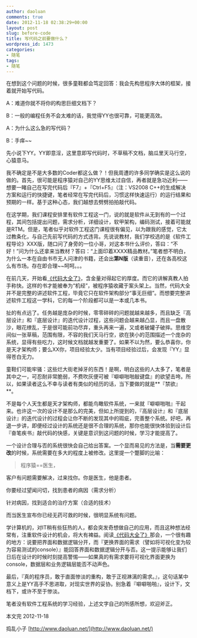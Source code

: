 ```yaml
---
author: daoluan
comments: true
date: 2012-11-18 02:38:29+00:00
layout: post
slug: before-code
title: 写代码之前要做什么？
wordpress_id: 1473
categories:
- 随笔
tags:
- 随笔
---
```


在想到这个问题的时候，很多童鞋都会笃定回答：我会先构思程序大体的框架，接着就开始写代码。

A：难道你就不将你的构思巨细文档下？

B：一般的编程任务不会太难的话，我觉得YY也很可靠，可能更高效。

A：为什么这么急的写代码？

B：手痒~~

<!-- more -->

先小说下YY。YY即意淫，这里意即写代码时，不草稿不文档，脑瓜里天马行空，心猿意马。

我不确定是不是大多数的Coder都这么做？！但我周遭的许多同学确实是这么说的做的。首先，很可能是程序猿对自己的YY思维太过自信，再者就是急功近利——想要一睹自己在写完代码后『F7』+『Ctrl+F5』（注：VS2008 C++的生成解决方案和运行的快捷键，笔者经常在写完代码后，习惯这样快速运行）的运行结果和预期的一样。基于这种心态，我们越想去劈劈拍拍敲代码。

在这学期，我们课程安排里有软件工程这一门，说的就是软件从无到有的一个过程，其间包括提出问题，需求分析，详细设计，软甲架构，编码测试，接着可能就是RTM。但是，笔者似乎对软件工程这门课程很有偏见，以为跟我的感觉，它太过教条化，与自己先前写代码的方式违背。先说说教材，我们学校选的是《软件工程导论》XXX版，随口问了身旁的一位小哥，对这本书什么评价，答曰：“不好！”问为什么还拿来当教材？答曰：“上面印着XXXX精品教材。”笔者想不明白，为什么一本在自由书市无人问津的书籍，还会出**第N版**（读重音），还在各高校这么有市场。存在即合理~~呵呵。。。

在前几天，开始看[《代码大全了》](http://book.douban.com/subject/1477390/)，含金量对得起它的厚度。而它的讲解真教人拍手称快。这样的书才能被奉为“机经”，被程序猿收藏于案头架上。当然，代码大全并不是完整的讲述软件工程，毕竟它只在软件架构部分“事无巨细”。而想要完整讲述软件工程这一学科，它的每一个阶段都可以是一本或几本书。

扯的有点远了。任务越是庞杂的时候，零零碎碎的问题就越来越多，而且缺乏『高层设计』和『底层设计』的迭代设计过程，这些问题会越来越凸显，而且一盘散沙，眼花缭乱，于是很可能前功尽弃，重头再来一遍，又或者破罐子破摔。思维空间似一张草稿，范围有限，不容的我们天马行空，欲在狭小的范围描述一个庞杂的系统，显得有些吃力，这时候文档就越发重要了。如果不以为然，要么恭喜你，你是天才架构师；要么XX你，项目经验太少。当有项目经验过后，会发现『YY』显得苍白无力。

童鞋们可能牢骚：这些烂大街老掉牙的东西！是啊，明白这些的人太多了，笔者是其中之一，可忍耐非常脆弱，不费吹灰便可被『噼噼啪啪敲键盘』的欲望击垮。所以，如果读者这么不幸与读者有类似的经历的话，当下要做的就是**『禁欲』**。

不是每个人天生都是天才架构师，都能鸟瞰软件系统，一来就『噼噼啪啪』干起来。也许这一次的设计不是那么的完美，但如上所提到的，『高层设计』和『底层设计』的迭代设计的过程会让你不断的发现其中的瑕疵，完善整个系统。好吧，再退一步讲，即便经过设计的系统还是很不合理的系统，那你也能很快体验到设计后『奋笔疾书』敲代码的快感，关键是意识到这问题的时候，学习才能提高了。

一个设计合理与否的系统很快会自己给出答案。一个显而易见的方法是，当**需要更改**的时候，系统需要在多大的程度上被修改。这里提一个蹩脚的比喻：


> 程序猿==医生，

客户有问题需要解决，过来找你。你是医生，他是患者。

你要经过望闻问切，找到患者的病因（需求分析）

针对病因，找到适合的治疗方案（合适的技术）


而当医生宣布你已经无药可救的时候，很明显系统有问题。

学计算机的，对IT稍有些狂热的人，都会突发奇想做自己的应用，而且这种想法经常有，注重软件设计的机会，将大有裨益。阅读[《代码大全了》](http://book.douban.com/subject/1477390/)那会，一个很有趣的地方：说要把界面和数据逻辑分开，而『更换界面的需求（譬如将可视化变为较为容易测试的console）』能回答界面和数据逻辑分开与否。这一提示能够让我们日后在设计的时候时刻提高警惕——如果真的有需求要将可视化界面更换为console，数据层和业务逻辑层能否不动声色。

最后，『真的程序员，敢于直面惨淡的重构，敢于正视淋漓的需求。』，这句话某中意义上是YY高手不思进取，对现实世界的妥协。别急着『噼噼啪啪』，设计下，文档下，或许不至于惨淡。

笔者没有软件工程系统的学习经验，上述文字自己的所感所想，欢迎斧正。

本文完 2012-11-18

捣乱小子 [http://www.daoluan.net/](http://www.daoluan.net/)
